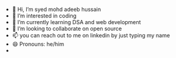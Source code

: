 - 👋 Hi, I’m syed mohd adeeb hussain
- 👀 I’m interested in coding 
- 🌱 I’m currently learning DSA and web development
- 💞️ I’m looking to collaborate on open source
- 📫 you can reach out to me on linkedin by just typing my name 
- 😄 Pronouns: he/him
- 
<!---
student-integralcollege/student-integralcollege is a ✨ special ✨ repository because its `README.md` (this file) appears on your GitHub profile.
You can click the Preview link to take a look at your changes.
--->
